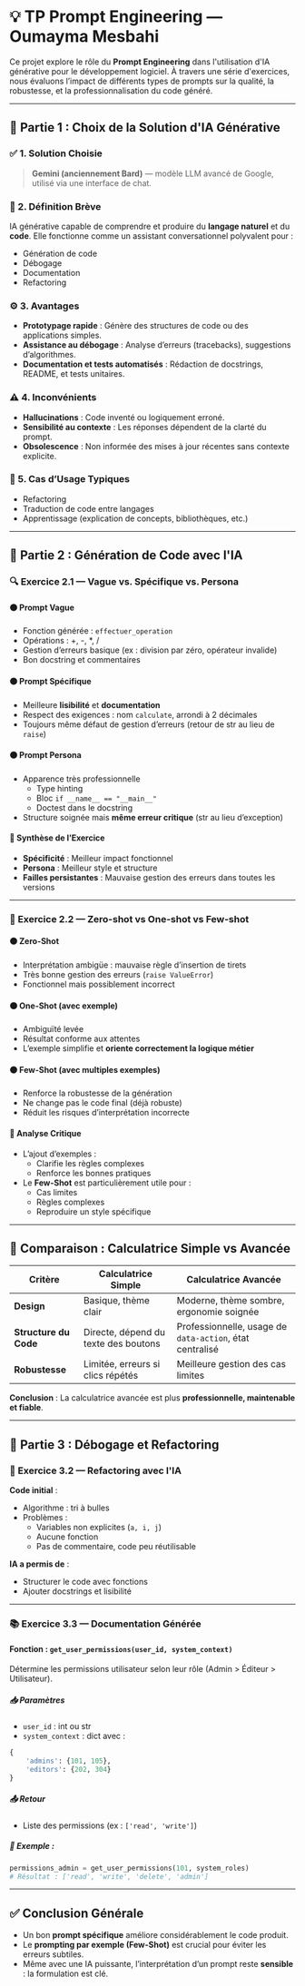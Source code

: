 # 💡 TP Prompt Engineering — Oumayma Mesbahi

Ce projet explore le rôle du **Prompt Engineering** dans l'utilisation d'IA générative pour le développement logiciel. À travers une série d'exercices, nous évaluons l’impact de différents types de prompts sur la qualité, la robustesse, et la professionnalisation du code généré.

---

## 🧠 Partie 1 : Choix de la Solution d'IA Générative

### ✅ 1. Solution Choisie
> **Gemini (anciennement Bard)** — modèle LLM avancé de Google, utilisé via une interface de chat.

### 📌 2. Définition Brève
IA générative capable de comprendre et produire du **langage naturel** et du **code**. Elle fonctionne comme un assistant conversationnel polyvalent pour :
- Génération de code
- Débogage
- Documentation
- Refactoring

### ⚙️ 3. Avantages
- **Prototypage rapide** : Génère des structures de code ou des applications simples.
- **Assistance au débogage** : Analyse d’erreurs (tracebacks), suggestions d’algorithmes.
- **Documentation et tests automatisés** : Rédaction de docstrings, README, et tests unitaires.

### ⚠️ 4. Inconvénients
- **Hallucinations** : Code inventé ou logiquement erroné.
- **Sensibilité au contexte** : Les réponses dépendent de la clarté du prompt.
- **Obsolescence** : Non informée des mises à jour récentes sans contexte explicite.

### 🧰 5. Cas d’Usage Typiques
- Refactoring
- Traduction de code entre langages
- Apprentissage (explication de concepts, bibliothèques, etc.)

---

## 🧪 Partie 2 : Génération de Code avec l'IA

### 🔍 Exercice 2.1 — Vague vs. Spécifique vs. Persona

#### ⚫ Prompt Vague
- Fonction générée : `effectuer_operation`
- Opérations : +, -, *, /
- Gestion d’erreurs basique (ex : division par zéro, opérateur invalide)
- Bon docstring et commentaires

#### ⚫ Prompt Spécifique
- Meilleure **lisibilité** et **documentation**
- Respect des exigences : nom `calculate`, arrondi à 2 décimales
- Toujours même défaut de gestion d’erreurs (retour de str au lieu de `raise`)

#### ⚫ Prompt Persona
- Apparence très professionnelle
  - Type hinting
  - Bloc `if __name__ == "__main__"`
  - Doctest dans le docstring
- Structure soignée mais **même erreur critique** (str au lieu d’exception)

#### 🔎 Synthèse de l’Exercice
- **Spécificité** : Meilleur impact fonctionnel
- **Persona** : Meilleur style et structure
- **Failles persistantes** : Mauvaise gestion des erreurs dans toutes les versions

---

### 🔧 Exercice 2.2 — Zero-shot vs One-shot vs Few-shot

#### ⚫ Zero-Shot
- Interprétation ambigüe : mauvaise règle d’insertion de tirets
- Très bonne gestion des erreurs (`raise ValueError`)
- Fonctionnel mais possiblement incorrect

#### ⚫ One-Shot (avec exemple)
- Ambiguïté levée
- Résultat conforme aux attentes
- L’exemple simplifie et **oriente correctement la logique métier**

#### ⚫ Few-Shot (avec multiples exemples)
- Renforce la robustesse de la génération
- Ne change pas le code final (déjà robuste)
- Réduit les risques d’interprétation incorrecte

#### 🔎 Analyse Critique
- L’ajout d’exemples :
  - Clarifie les règles complexes
  - Renforce les bonnes pratiques
- Le **Few-Shot** est particulièrement utile pour :
  - Cas limites
  - Règles complexes
  - Reproduire un style spécifique

---

## 🧮 Comparaison : Calculatrice Simple vs Avancée

| Critère                 | Calculatrice Simple                | Calculatrice Avancée                          |
|------------------------|------------------------------------|-----------------------------------------------|
| **Design**             | Basique, thème clair               | Moderne, thème sombre, ergonomie soignée      |
| **Structure du Code**  | Directe, dépend du texte des boutons | Professionnelle, usage de `data-action`, état centralisé |
| **Robustesse**         | Limitée, erreurs si clics répétés  | Meilleure gestion des cas limites             |

**Conclusion** : La calculatrice avancée est plus **professionnelle, maintenable et fiable**.

---

## 🧹 Partie 3 : Débogage et Refactoring

### 🧼 Exercice 3.2 — Refactoring avec l'IA
**Code initial** :
- Algorithme : tri à bulles
- Problèmes :
  - Variables non explicites (`a, i, j`)
  - Aucune fonction
  - Pas de commentaire, code peu réutilisable

**IA a permis de** :
- Structurer le code avec fonctions
- Ajouter docstrings et lisibilité

---

### 📚 Exercice 3.3 — Documentation Générée

#### Fonction : `get_user_permissions(user_id, system_context)`
Détermine les permissions utilisateur selon leur rôle (Admin > Éditeur > Utilisateur).

##### 📥 Paramètres
- `user_id` : int ou str
- `system_context` : dict avec :
```python
{
    'admins': {101, 105},
    'editors': {202, 304}
}
```

##### 📤 Retour
- Liste des permissions (ex : `['read', 'write']`)

##### 📘 Exemple :
```python
permissions_admin = get_user_permissions(101, system_roles)
# Résultat : ['read', 'write', 'delete', 'admin']
```

---

## ✅ Conclusion Générale

- Un bon **prompt spécifique** améliore considérablement le code produit.
- Le **prompting par exemple (Few-Shot)** est crucial pour éviter les erreurs subtiles.
- Même avec une IA puissante, l’interprétation d’un prompt reste **sensible** : la formulation est clé.
